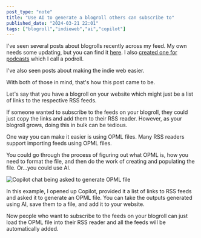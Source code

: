 ```yaml
---
post_type: "note" 
title: "Use AI to generate a blogroll others can subscribe to"
published_date: "2024-03-21 22:01"
tags: ["blogroll","indieweb","ai","copilot"]
---
```


I've seen several posts about blogrolls recently across my feed. My own needs some updating, but you can find it [here](/feed/blogroll). I also [created one for podcasts](/feed/podroll) which I call a podroll. 

I've also seen posts about making the indie web easier. 

With both of those in mind, that's how this post came to be.

Let's say that you have a blogroll on your website which might just be a list of links to the respective RSS feeds. 

If someone wanted to subscribe to the feeds on your blogroll, they could just copy the links and add them to their RSS reader. However, as your blogroll grows, doing this in bulk can be tedious. 

One way you can make it easier is using OPML files. Many RSS readers support importing feeds using OPML files. 

You could go through the process of figuring out what OPML is, how you need to format the file, and then do the work of creating and populating the file. Or...you could use AI. 

![Copilot chat being asked to generate OPML file](https://github.com/lqdev/luisquintanilla.me/assets/11130940/2a24fd44-0ae4-46a1-bd55-68988927a33e)

In this example, I opened up Copilot, provided it a list of links to RSS feeds and asked it to generate an OPML file. You can take the outputs generated using AI, save them to a file, and add it to your website. 

Now people who want to subscribe to the feeds on your blogroll can just load the OPML file into their RSS reader and all the feeds will be automatically added.
